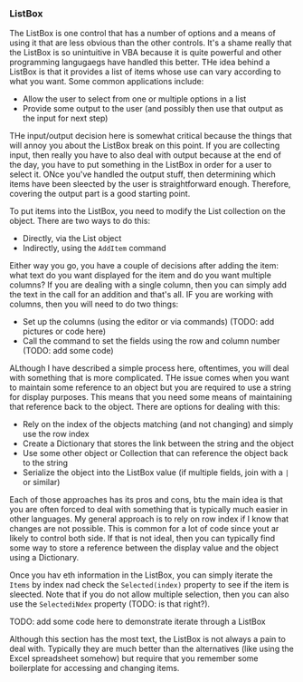 ### ListBox

The ListBox is one control that has a number of options and a means of using it that are less obvious than the other controls. It's a shame really that the ListBox is so unintuitive in VBA because it is quite powerful and other programming langugaegs have handled this better. THe idea behind a ListBox is that it provides a list of items whose use can vary according to what you want. Some common applications include:

- Allow the user to select from one or multiple options in a list
- Provide some output to the user (and possibly then use that output as the input for next step)

THe input/output decision here is somewhat critical because the things that will annoy you about the ListBox break on this point. If you are collecting input, then really you have to also deal with output because at the end of the day, you have to put something in the ListBox in order for a user to select it. ONce you've handled the output stuff, then determining which items have been sleected by the user is straightforward enough. Therefore, covering the output part is a good starting point.

To put items into the ListBox, you need to modify the List collection on the object. There are two ways to do this:

- Directly, via the List object
- Indirectly, using the `AddItem` command

Either way you go, you have a couple of decisions after adding the item: what text do you want displayed for the item and do you want multiple columns? If you are dealing with a single column, then you can simply add the text in the call for an addition and that's all. IF you are working with columns, then you will need to do two things:

- Set up the columns (using the editor or via commands) (TODO: add pictures or code here)
- Call the command to set the fields using the row and column number (TODO: add some code)

ALthough I have described a simple process here, oftentimes, you will deal with something that is more complicated. THe issue comes when you want to maintain some reference to an object but you are required to use a string for display purposes. This means that you need some means of maintaining that reference back to the object. There are options for dealing with this:

- Rely on the index of the objects matching (and not changing) and simply use the row index
- Create a Dictionary that stores the link between the string and the object
- Use some other object or Collection that can reference the object back to the string
- Serialize the object into the ListBox value (if multiple fields, join with a `|` or similar)

Each of those approaches has its pros and cons, btu the main idea is that you are often forced to deal with something that is typically much easier in other languages. My general approach is to rely on row index if I know that changes are not possible. This is common for a lot of code since yout ar likely to control both side. If that is not ideal, then you can typically find some way to store a reference between the display value and the object using a Dictionary.

Once you hav eth information in the ListBox, you can simply iterate the `Items` by index nad check the `Selected(index)` property to see if the item is sleected. Note that if you do not allow multiple selection, then you can also use the `SelectediNdex` property (TODO: is that right?).

TODO: add some code here to demonstrate iterate through a ListBox

Although this section has the most text, the ListBox is not always a pain to deal with. Typically they are much better than the alternatives (like using the Excel spreadsheet somehow) but require that you remember some boilerplate for accessing and changing items.
